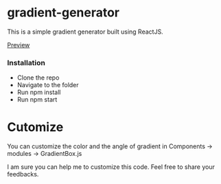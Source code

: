 # gradient-generator

This is a simple gradient generator built using ReactJS.

[Preview](https://rakeshnayak360.github.io/gradient-generator/build/ "Preview")

### Installation
- Clone the repo
- Navigate to the folder
- Run npm install
- Run npm start

# Cutomize
You can customize the color and the angle of gradient in Components -> modules -> GradientBox.js

I am sure you can help me to customize this code. Feel free to share your feedbacks. 
